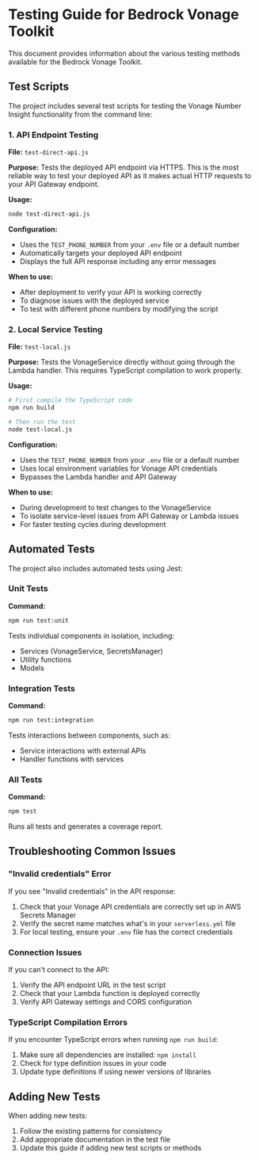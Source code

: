 # Testing Guide for Bedrock Vonage Toolkit

This document provides information about the various testing methods available for the Bedrock Vonage Toolkit.

## Test Scripts

The project includes several test scripts for testing the Vonage Number Insight functionality from the command line:

### 1. API Endpoint Testing

**File:** `test-direct-api.js`

**Purpose:** Tests the deployed API endpoint via HTTPS. This is the most reliable way to test your deployed API as it makes actual HTTP requests to your API Gateway endpoint.

**Usage:**
```bash
node test-direct-api.js
```

**Configuration:**
- Uses the `TEST_PHONE_NUMBER` from your `.env` file or a default number
- Automatically targets your deployed API endpoint
- Displays the full API response including any error messages

**When to use:**
- After deployment to verify your API is working correctly
- To diagnose issues with the deployed service
- To test with different phone numbers by modifying the script

### 2. Local Service Testing

**File:** `test-local.js`

**Purpose:** Tests the VonageService directly without going through the Lambda handler. This requires TypeScript compilation to work properly.

**Usage:**
```bash
# First compile the TypeScript code
npm run build

# Then run the test
node test-local.js
```

**Configuration:**
- Uses the `TEST_PHONE_NUMBER` from your `.env` file or a default number
- Uses local environment variables for Vonage API credentials
- Bypasses the Lambda handler and API Gateway

**When to use:**
- During development to test changes to the VonageService
- To isolate service-level issues from API Gateway or Lambda issues
- For faster testing cycles during development

## Automated Tests

The project also includes automated tests using Jest:

### Unit Tests

**Command:**
```bash
npm run test:unit
```

Tests individual components in isolation, including:
- Services (VonageService, SecretsManager)
- Utility functions
- Models

### Integration Tests

**Command:**
```bash
npm run test:integration
```

Tests interactions between components, such as:
- Service interactions with external APIs
- Handler functions with services

### All Tests

**Command:**
```bash
npm test
```

Runs all tests and generates a coverage report.

## Troubleshooting Common Issues

### "Invalid credentials" Error

If you see "Invalid credentials" in the API response:

1. Check that your Vonage API credentials are correctly set up in AWS Secrets Manager
2. Verify the secret name matches what's in your `serverless.yml` file
3. For local testing, ensure your `.env` file has the correct credentials

### Connection Issues

If you can't connect to the API:

1. Verify the API endpoint URL in the test script
2. Check that your Lambda function is deployed correctly
3. Verify API Gateway settings and CORS configuration

### TypeScript Compilation Errors

If you encounter TypeScript errors when running `npm run build`:

1. Make sure all dependencies are installed: `npm install`
2. Check for type definition issues in your code
3. Update type definitions if using newer versions of libraries

## Adding New Tests

When adding new tests:

1. Follow the existing patterns for consistency
2. Add appropriate documentation in the test file
3. Update this guide if adding new test scripts or methods
